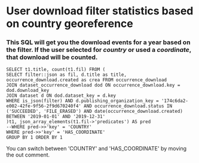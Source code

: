# User download filter statistics based on country georeference

### This SQL will get you the download events for a year based on the filter. If the user selected for _country_ or used a _coordinate_, that download will be counted.

    SELECT t1.title, count(t1.fil) FROM (
    SELECT filter::json as fil, d.title as title, occurrence_download.created as crea FROM occurrence_download 
    JOIN dataset_occurrence_download dod ON occurrence_download.key = dod.download_key 
    JOIN dataset d ON dod.dataset_key = d.key
    WHERE is_json(filter) AND d.publishing_organization_key = '174c6da2-e002-42fe-9f56-2f9d670240f4' AND occurrence_download.status IN ('SUCCEEDED', 'FILE_ERASED') AND date(occurrence_download.created) BETWEEN '2019-01-01' AND '2019-12-31'
    )t1, json_array_elements(t1.fil->'predicates') AS pred
    --WHERE pred->>'key' = 'COUNTRY' 
    WHERE pred->>'key' = 'HAS_COORDINATE' 
    GROUP BY 1 ORDER BY 1

You can switch between 'COUNTRY' and 'HAS_COORDINATE' by moving the out comment.
